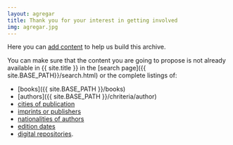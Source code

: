 ```yaml
---
layout: agregar
title: Thank you for your interest in getting involved
img: agregar.jpg
---
```

 
Here you can [add content](https://form.jotform.com/211904785426056) to help us build this archive.

You can make sure that the content you are going to propose is not already available in {{ site.title }} in the [search page]({{ site.BASE_PATH}}/search.html) or the complete listings of:
  - [books]({{ site.BASE_PATH }}/books)
  - [authors]({{ site.BASE_PATH }}/chriteria/author)
  - [cities of publication]({{site.BASE_PATH}}/criteria/city)
  - [imprints or publishers]({{site.BASE_PATH}}/criteria/publisher)
  - [nationalities of authors]({{site.BASE_PATH}}/criteria/nationality)
  - [edition dates]({{site.BASE_PATH}}/criteria/edition)
  - [digital repositories]({{site.BASE_PATH}}/criteria/repository).
